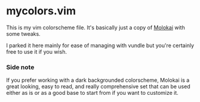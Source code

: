 # mycolors.vim #

This is my vim colorscheme file.  It's basically just a copy of
[Molokai](https://github.com/tomasr/molokai) with some tweaks.

I parked it here mainly for ease of managing with vundle but you're
certainly free to use it if you wish.

### Side note ###
If you prefer working with a dark backgrounded colorscheme, Molokai
is a great looking, easy to read, and really comprehensive set that
can be used either as is or as a good base to start from if you want
to customize it.
